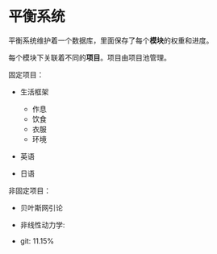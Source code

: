 # 平衡系统

平衡系统维护着一个数据库，里面保存了每个**模块**的权重和进度。

每个模块下关联着不同的**项目**。项目由项目池管理。

固定项目：

* 生活框架

    * 作息
    * 饮食
    * 衣服
    * 环境

* 英语

* 日语

非固定项目：

* 贝叶斯网引论

* 非线性动力学: 

* git: 11.15%